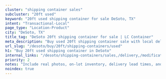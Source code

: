```yaml
---
cluster: "shipping container sales"
subcluster: "20ft used"
keyword: "20ft used shipping container for sale DeSoto, TX"
intent: "Transactional-Local"
page_type: "Location-Product"
city: "DeSoto, TX"
title_tag: "DeSoto 20ft shipping container for sale | LC Container"
meta_description: "Buy used 20ft shipping container sale with local delivery in DeSoto, TX. LC Container — local Since 2003. Request a fast quote today."
url_slug: "/desoto/buy/20ft/shipping-containers/used"
h1: "Buy 20ft used shipping container in DeSoto"
internal_links: "/desoto/shipping-containers/sales,/delivery,/modifications"
priority: 2
notes: "Include real photos, on-lot inventory, delivery lead times, and financing info."
noindex: true
---
```


<!-- TODO: Add unique city/inventory copy, images, and internal links here. -->

